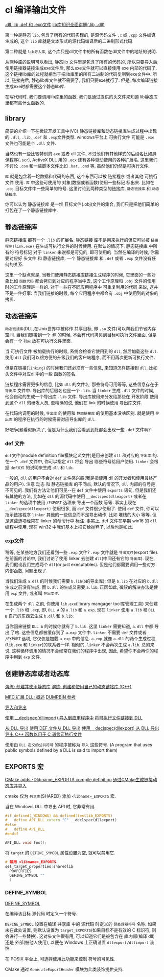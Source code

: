# cl 编译输出文件

[.dll,.lib,.def 和 .exp文件](https://blog.51cto.com/seanyxie/1375887)
[lib库知识全面讲解(.lib, .dll)](https://blog.csdn.net/zxmyoung/article/details/119643260)

第一种是静态 `lib`, 包含了所有的代码实现的,
是源代码文件 `.c` 或 `.cpp` 文件编译生成的,
这个 `lib` 库就是文本形式的源代码编译后的二进制形式代码.

第二种就是 `lib导入库`,
这个库只是dll文件中的所有函数在dll文件中的地址的说明.

从两种库的说明可以看出, 静态lib 文件里是包含了所有的代码的,
所以只要导入后, 使用链接器链接生成exe文件后, 那么exe文件就可以直接使用 exe 内部的代码了.
这个链接lib库的过程就相当于把lib库里的所有二进制的代码复制到exe文件中.
所以, 链接完后, 静态lib库文件就不需要了, 我们只要exe就行了.
但是, 每次编译链接生成exe时都需要这个静态lib库.

在写代码时, 我们要调用lib库里的函数,
我们是通过提供的头文件来知道 lib静态库 里都有些什么函数的.

## library

简要的介绍一下在微软开发工具中(VC)
静态链接库和动态链接库生成过程中出现的 `.dll`, `.lib`, `.def` 和 `.exp`文件类型.
windows平台上 可执行文件 可能是 `.exe` 文件也可能是个 `.dll` 文件.

当然也有一些比较特别的 `exe` 或者 dll 文件,
不过他们有其他样式的后缀名比如屏保程序(`.scr`),
ActiveX DLL 用的 `.ocx` 还有各种驱动使用的各种扩展名.
这里我们不讨论 `.com` 和一些脚本文件比如 `.bat`, `.cmd` 等, 虽然他们仍然是可执行文件.

`库` 就是包含着一坨数据和代码的东西, 这个东西可以被 链接程序 或者其他 可执行文件 使用.
`库` 中这些可使用的 对象(数据或者函数)使用一些标记 标出来.
比如在 `.obj` 目标文件中一些简单的符号.
这里讨论到两种类型的链接库, `静态链接库` 和 `动态链接库`.

你可以认为 静态链接库 是一堆 目标文件(.obj)文件的集合,
我们只是把他们简单的打包在了一个静态链接库中.

## 静态链接库

静态链接库 都有一个 `.lib` 的扩展名.
静态链接 库不是用来执行的但它可以被 `链接程序(link.exe)` 在生成可执行文件的时候使用.
在默认的情况下, 静态链接库 中所有的 符号标记 对于 `linker` 来说都是可见的, 即可使用的.
当然在编译的时候, 你需要对应好 头文件 和 静态链接库,
一个 静态链接库 和 `.def` 或者 `.exp` 文件没有任何的关系.

这里一个缺点就是, 当我们使用静态链接库链接生成程序的时候,
它里面的一些对象比如 `函数代码` 都会拷贝到对应的程序当中去,
这个工作原理和 `.obj` 文件的使用时的工作原理是一样的.
对于一些在不同应用程序中 可重复利用的代码 来说, 这并不是一件好事:
当我们链接的时候, 每个应用程序中都会有 `.obj` 中使用到的对象的拷贝.

## 动态链接库

`动态链接库`(DLL,在Unix世界中被称作 共享目标, 即 `.so` 文件)可以帮我们节省内存空间.
当我们链接到一个 dll 的时候, 不会有代码拷贝到目标可执行文件里面,
但是会有一个 `引用` 放在可执行文件里面.

当 可执行文件 被加载执行的时候, 系统会检查它使用到的 `dll`, 然后加载这些 `dll`.
使用 `dll` 我们可以很方便的升级我们的客户端程序, 而不用再次更新可执行文件.

但是在链接(`linking`) 的时候我们还必须有一些信息, 来知道怎样链接到 `dll`,
比如头文件中对应dll中的一些 函数的签名.

链接程序需要更多的信息, 比如 `dll` 的文件名,
那些符号可用等等, 这些信息存在于 `导出库` 文件中.
导出库的后缀名也是一个 `.lib`.
当 `linker` 生成 `.dll` 文件的时候, 他会自动的生成一个导出库 `.lib` 文件.
导出库被用来分发给那些在 开发阶段 使用到这个 `dll` 的研发人员,
更精确的说, 他们在 link 的时候使用 导出库文件.

在代码内调用的时候, `导出库` 的使用和 `静态链接库` 的使用基本没啥区别.
就是使用 `导出库` 的程序在执行的时候需要对应导出库的 `dll`.

好吧!问题看似解决了, 但是为什么我们会看到到处都会出现一些 `.def` 文件啊?

### def 文件

`def`文件(module definition file模块定义文件)是用来创建 `dll` 和对应的 `导出库` 的.
在一个 `.def` 文件中, 你可以指定 `dll` 将会 导出 哪些符号给用户使用.
`linker` 会根据 `def文件` 的说明来生成 `dll` 和 `lib`.

一般的, `dll` 的用户不会对 `def` 文件感兴趣(我是指使用 dll 的开发者和使用最终产品的用户).
注意 动态 和 静态链接库 的不同点, 默认的情况下, `dll` 内部的符号是不可见的.
我们有方法让他们可见--在 `def` 文件中使用 `exports` 语句.
但是我们还有其他的方法,
比如在 `dll` 的源代码中使用 `__declspec(dllexport)`
或者在 `linker` 的选项中使用 `/EXPORT` 选项来 导出一个函数 等等.
事实上现在 `__declspec(dllexport)` 使用很多, 而 `def` 文件很少使用了.
使用 `def` 文件, 你可以指示链接程序 `linker` 其他的一些信息而不是导出动作, 比如 堆栈的大小 等等.
但是这些选项经常在 linker 的命令行中 标注.
事实上, def 文件在早期 win16 的 `dll` 编程中使用,
现在 win32 中我们基本上把它给抛弃了, 以后也是如此.

### exp文件

稍等, 在某些地方我们还看到一些 `.exp` 文件? `.exp` 文件就是 `导出文件`(export file).
在前面的讨论中, 我们讨论了使用 linker 去创建 `dll`(中间还有它的 `导出库`).
现在, 我们假设我们生成两个 `dll`(or just executables).
但是他们都需要调用一些对方内部函数, 问题出现了.

当我们生成 `a.dll` 的时候我们需要 `b.lib`(`b`的导出库);
但是 `b.lib` 在对应的 `b.dll` 生成之前没有生成, 而 `b.dll` 的生成又需要 `a.lib`.
正因如此, 微软的解决办法是使用 `exp` 文件, 或者叫 `导出文件`.

在生成两个 `dll` 之前, 你使用 `lib.exe`(library mangager tool库管理工具)
来创建一个 `.lib` 和 `.exp`, 即, `DLL A` 的 `a.lib` 和 `a.exp`,
现在 `linker` 使用 `a.lib` 和 `DLL B` 自己的东西去生成 `b.dll` 和 `b.lib`.

当你回来链接 `DLL A` 的时候你就有了 `b.lib`.
这里 `linker` 需要知道, `a.dll` 中都 导出 了啥.
这些信息都被缓存到了 `a.exp` 文件中.
`linker` 不需要 `def` 文件或者 `/EXPORT` 选项, 它仅仅是加载 `a.exp` 中的信息.
`a.exp` 就像 `a.dll` 的两个生成过程(`lib.exe` 和 `linker`)的联系者一样.
相似的, `linker` 不会再次生成 `a.lib`.
总的来说, 这种循环调用的情况不会经常在我们的程序中出现,
因此, 希望你不会再你的程序中用到 `exp` 文件.

## 创建静态库或者动态库

[演练: 创建并使用静态库](https://learn.microsoft.com/zh-cn/cpp/build/walkthrough-creating-and-using-a-static-library-cpp)
[演练: 创建和使用自己的动态链接库 (C++)](https://learn.microsoft.com/zh-cn/cpp/build/walkthrough-creating-and-using-a-dynamic-link-library-cpp?view=msvc-170)

[MFC 扩展 DLL: 概述](https://learn.microsoft.com/zh-cn/cpp/build/extension-dlls-overview?view=msvc-170)
[DUMPBIN 参考](https://learn.microsoft.com/zh-cn/cpp/build/reference/dumpbin-reference?view=msvc-170)

[导入和导出](https://learn.microsoft.com/zh-cn/cpp/build/importing-and-exporting?view=msvc-170)

[使用 __declspec(dllimport) 导入到应用程序中](https://learn.microsoft.com/zh-cn/cpp/build/importing-into-an-application-using-declspec-dllimport?view=msvc-170)
[将可执行文件链接到 DLL](https://learn.microsoft.com/zh-cn/cpp/build/linking-an-executable-to-a-dll?view=msvc-170#determining-which-linking-method-to-use)

[从 DLL 导出](https://learn.microsoft.com/zh-cn/cpp/build/exporting-from-a-dll?view=msvc-170)
[使用 DEF 文件从 DLL 导出](https://learn.microsoft.com/zh-cn/cpp/build/exporting-from-a-dll-using-def-files?view=msvc-170)
[使用 __declspec(dllexport) 从 DLL 导出](https://learn.microsoft.com/zh-cn/cpp/build/exporting-from-a-dll-using-declspec-dllexport?view=msvc-170)
[导出 C++ 函数以用于 C 语言可执行文件](https://learn.microsoft.com/zh-cn/cpp/build/exporting-cpp-functions-for-use-in-c-language-executables?view=msvc-170)

使用由 `DLL 定义的公共符号` 的程序被称为 `导入` 这些符号.
(A program that uses public symbols defined by a DLL is said to import them)

## EXPORTS 宏

[CMake adds -Dlibname_EXPORTS compile definition](https://stackoverflow.com/questions/27429732/cmake-adds-dlibname-exports-compile-definition)
[通过CMake生成链接动态库并导入](https://blog.csdn.net/qq_23918781/article/details/107487875)

cmake 仅为 `共享库`(SHARED) 添加 `<libname>_EXPORTS` 宏.

当在 Windows DLL 中导出 API 时, 它非常有用.

```c++
#if defined(_WINDOWS) && defined(testlib_EXPORTS)
#   define API_DLL extern "C" __declspec(dllexport)
#else
#   define API_DLL
#endif

API_DLL void foo();
```

将 `target` 的 `DEFINE_SYMBOL` 属性设置为空, 就可以禁用它.

```c++
# 禁用 <libname>_EXPORTS
set_target_properties(sharedlib
  PROPERTIES
  DEFINE_SYMBOL ""
  )
```

### DEFINE_SYMBOL

[DEFINE_SYMBOL](https://cmake.org/cmake/help/latest/prop_tgt/DEFINE_SYMBOL.html)

在编译该目标 源代码 时定义一个符号.

`DEFINE_SYMBOL` 设置在编译 共享库 中的 源代码 时定义的 `预处理器符号` 名称.
如果未在此处设置, 则默认设置为 `target_EXPORTS`(如果目标不是有效的 C 标识符, 则会进行一些替换).
这对头文件很有用, 可以知道它们是被包含在 库内部(编译 dll) 还是 外部(被他人使用),
以便在 Windows 上正确设置 `dllexport/dllimport` 装饰.

在 POSIX 平台上, 可选择使用此功能来控制 符号的可见性.

CMake 通过 `GenerateExportHeader` 模块为此类装饰提供支持.
